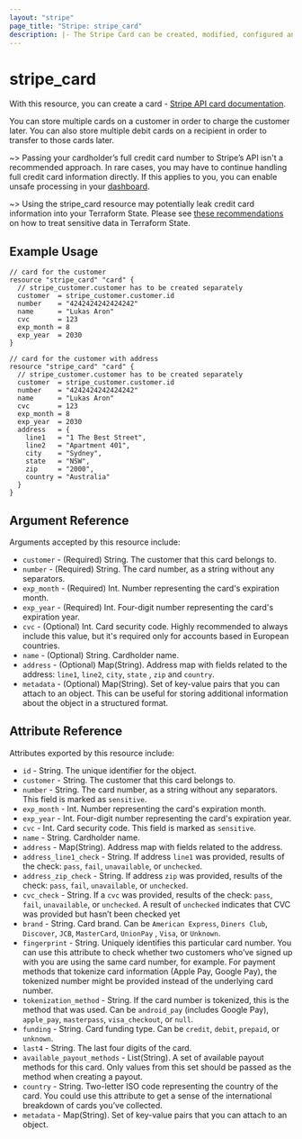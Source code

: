 ```yaml
---
layout: "stripe"
page_title: "Stripe: stripe_card"
description: |- The Stripe Card can be created, modified, configured and removed by this resource.
---
```


# stripe_card

With this resource, you can create a card - [Stripe API card documentation](https://stripe.com/docs/api/cards).

You can store multiple cards on a customer in order to charge the customer later. You can also store multiple debit
cards on a recipient in order to transfer to those cards later.

~> Passing your cardholder’s full credit card number to Stripe’s API isn't a recommended approach. In rare cases, you
may have to continue handling full credit card information directly. If this applies to you, you can enable unsafe 
processing in your [dashboard](https://dashboard.stripe.com/settings/integration).

~> Using the stripe_card resource may potentially leak credit card information into your Terraform State. 
Please see [these recommendations](https://www.terraform.io/docs/language/state/sensitive-data.html#recommendations) 
on how to treat sensitive data in Terraform State.

## Example Usage

```hcl
// card for the customer
resource "stripe_card" "card" {
  // stripe_customer.customer has to be created separately
  customer  = stripe_customer.customer.id
  number    = "4242424242424242"
  name      = "Lukas Aron"
  cvc       = 123
  exp_month = 8
  exp_year  = 2030
}

// card for the customer with address
resource "stripe_card" "card" {
  // stripe_customer.customer has to be created separately
  customer  = stripe_customer.customer.id
  number    = "4242424242424242"
  name      = "Lukas Aron"
  cvc       = 123
  exp_month = 8
  exp_year  = 2030
  address   = {
    line1   = "1 The Best Street",
    line2   = "Apartment 401",
    city    = "Sydney",
    state   = "NSW",
    zip     = "2000",
    country = "Australia"
  }
}
```

## Argument Reference

Arguments accepted by this resource include:

* `customer` - (Required) String. The customer that this card belongs to.
* `number` - (Required) String. The card number, as a string without any separators.
* `exp_month` - (Required) Int. Number representing the card's expiration month.
* `exp_year` - (Required) Int. Four-digit number representing the card's expiration year.
* `cvc` - (Optional) Int. Card security code. Highly recommended to always include this value, but it's required only
  for accounts based in European countries.
* `name` - (Optional) String. Cardholder name.
* `address` - (Optional) Map(String). Address map with fields related to the address: `line1`, `line2`, `city`, `state`
  , `zip` and `country`.
* `metadata` - (Optional) Map(String). Set of key-value pairs that you can attach to an object. This can be useful for
  storing additional information about the object in a structured format.

## Attribute Reference

Attributes exported by this resource include:

* `id` - String. The unique identifier for the object.
* `customer` - String. The customer that this card belongs to.
* `number` - String. The card number, as a string without any separators. This field is marked as `sensitive`.
* `exp_month` - Int. Number representing the card's expiration month.
* `exp_year` - Int. Four-digit number representing the card's expiration year.
* `cvc` - Int. Card security code. This field is marked as `sensitive`.
* `name` - String. Cardholder name.
* `address` - Map(String). Address map with fields related to the address.
* `address_line1_check` - String. If address `line1` was provided, results of the check: `pass`, `fail`, `unavailable`,
  or `unchecked`.
* `address_zip_check` - String. If address `zip` was provided, results of the check: `pass`, `fail`, `unavailable`,
  or `unchecked`.
* `cvc_check` - String. If a `cvc` was provided, results of the check: `pass`, `fail`, `unavailable`, or `unchecked`. A
  result of `unchecked` indicates that CVC was provided but hasn’t been checked yet
* `brand` - String. Card brand. Can be `American Express`, `Diners Club`, `Discover`, `JCB`, `MasterCard`, `UnionPay`
  , `Visa`, or `Unknown`.
* `fingerprint` - String. Uniquely identifies this particular card number. You can use this attribute to check whether
  two customers who’ve signed up with you are using the same card number, for example. For payment methods that tokenize
  card information (Apple Pay, Google Pay), the tokenized number might be provided instead of the underlying card
  number.
* `tokenization_method` - String. If the card number is tokenized, this is the method that was used. Can
  be `android_pay` (includes Google Pay), `apple_pay`, `masterpass`, `visa_checkout`, or `null`.
* `funding` - String. Card funding type. Can be `credit`, `debit`, `prepaid`, or `unknown`.
* `last4` - String. The last four digits of the card.
* `available_payout_methods` - List(String). A set of available payout methods for this card. Only values from this set
  should be passed as the method when creating a payout.
* `country` - String. Two-letter ISO code representing the country of the card. You could use this attribute to get a
  sense of the international breakdown of cards you’ve collected.
* `metadata` - Map(String). Set of key-value pairs that you can attach to an object.